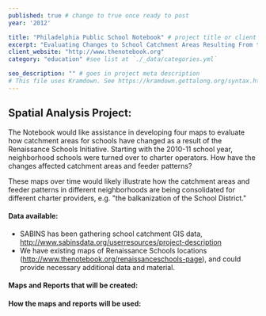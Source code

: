 ```yaml
---
published: true # change to true once ready to post
year: '2012'

title: "Philadelphia Public School Notebook" # project title or client name
excerpt: "Evaluating Changes to School Catchment Areas Resulting From the Renaissance Schools Initiative" # shows on project list page
client_website: "http://www.thenotebook.org"
category: "education" #see list at `./_data/categories.yml`

seo_description: "" # goes in project meta description
# This file uses Kramdown. See https://kramdown.gettalong.org/syntax.html for syntax
---
```


## Spatial Analysis Project:
The Notebook would like assistance in developing four maps to evaluate how catchment areas for schools have changed as a result of the Renaissance Schools Initiative. Starting with the 2010-11 school year, neighborhood schools were turned over to charter operators. How have the changes affected catchment areas and feeder patterns?

These maps over time would likely illustrate how the catchment areas and feeder patterns in different neighborhoods are being consolidated for different charter providers, e.g. "the balkanization of the School District."

#### Data available:
- SABINS has been gathering school catchment GIS data, http://www.sabinsdata.org/userresources/project-description
- We have existing maps of Renaissance Schools locations (http://www.thenotebook.org/renaissanceschools-page), and could provide necessary additional data and material.

#### Maps and Reports that will be created:

#### How the maps and reports will be used:
